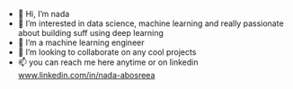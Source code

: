 - 👋 Hi, I’m nada
- 👀 I’m interested in data science, machine learning and really passionate about building suff using deep learning
- 🌱 I’m a machine learning engineer 
- 💞️ I’m looking to collaborate on any cool projects 
- 📫 you can reach me here anytime or on linkedin www.linkedin.com/in/nada-abosreea

<!---
nadaabosreea/nadaabosreea is a ✨ special ✨ repository because its `README.md` (this file) appears on your GitHub profile.
You can click the Preview link to take a look at your changes.
--->
